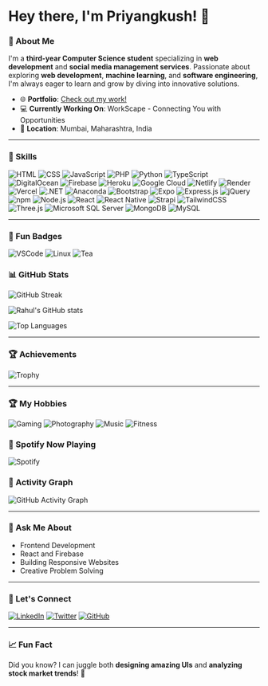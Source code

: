 # Hey there, I'm Priyangkush! 👋

### 🌟 About Me
I'm a **third-year Computer Science student** specializing in **web development** and **social media management services**. Passionate about exploring **web development**, **machine learning**, and **software engineering**, I'm always eager to learn and grow by diving into innovative solutions.

- 🌐 **Portfolio**: [Check out my work!](https://rahuld05.github.io/portfolio)
- 💻 **Currently Working On**: WorkScape - Connecting You with Opportunities
- 📍 **Location**: Mumbai, Maharashtra, India

---

### 🚀 Skills
![HTML](https://img.shields.io/badge/HTML5-E34F26?style=for-the-badge&logo=html5&logoColor=white)
![CSS](https://img.shields.io/badge/CSS3-1572B6?style=for-the-badge&logo=css3&logoColor=white)
![JavaScript](https://img.shields.io/badge/JavaScript-F7DF1E?style=for-the-badge&logo=javascript&logoColor=black)
![PHP](https://img.shields.io/badge/PHP-777BB4?style=for-the-badge&logo=php&logoColor=white)
![Python](https://img.shields.io/badge/Python-3776AB?style=for-the-badge&logo=python&logoColor=white)
![TypeScript](https://img.shields.io/badge/TypeScript-007ACC?style=for-the-badge&logo=typescript&logoColor=white)
![DigitalOcean](https://img.shields.io/badge/DigitalOcean-0080FF?style=for-the-badge&logo=digitalocean&logoColor=white)
![Firebase](https://img.shields.io/badge/Firebase-FFCA28?style=for-the-badge&logo=firebase&logoColor=black)
![Heroku](https://img.shields.io/badge/Heroku-430098?style=for-the-badge&logo=heroku&logoColor=white)
![Google Cloud](https://img.shields.io/badge/Google_Cloud-4285F4?style=for-the-badge&logo=googlecloud&logoColor=white)
![Netlify](https://img.shields.io/badge/Netlify-00C7B7?style=for-the-badge&logo=netlify&logoColor=white)
![Render](https://img.shields.io/badge/Render-46E3B7?style=for-the-badge&logo=render&logoColor=white)
![Vercel](https://img.shields.io/badge/Vercel-000000?style=for-the-badge&logo=vercel&logoColor=white)
![.NET](https://img.shields.io/badge/.NET-512BD4?style=for-the-badge&logo=dotnet&logoColor=white)
![Anaconda](https://img.shields.io/badge/Anaconda-44A833?style=for-the-badge&logo=anaconda&logoColor=white)
![Bootstrap](https://img.shields.io/badge/Bootstrap-7952B3?style=for-the-badge&logo=bootstrap&logoColor=white)
![Expo](https://img.shields.io/badge/Expo-000020?style=for-the-badge&logo=expo&logoColor=white)
![Express.js](https://img.shields.io/badge/Express.js-404D59?style=for-the-badge&logo=express&logoColor=white)
![jQuery](https://img.shields.io/badge/jQuery-0769AD?style=for-the-badge&logo=jquery&logoColor=white)
![npm](https://img.shields.io/badge/npm-CB3837?style=for-the-badge&logo=npm&logoColor=white)
![Node.js](https://img.shields.io/badge/Node.js-339933?style=for-the-badge&logo=nodedotjs&logoColor=white)
![React](https://img.shields.io/badge/React-20232A?style=for-the-badge&logo=react&logoColor=61DAFB)
![React Native](https://img.shields.io/badge/React_Native-20232A?style=for-the-badge&logo=react&logoColor=61DAFB)
![Strapi](https://img.shields.io/badge/Strapi-2E7EEA?style=for-the-badge&logo=strapi&logoColor=white)
![TailwindCSS](https://img.shields.io/badge/TailwindCSS-06B6D4?style=for-the-badge&logo=tailwindcss&logoColor=white)
![Three.js](https://img.shields.io/badge/Three.js-000000?style=for-the-badge&logo=three.js&logoColor=white)
![Microsoft SQL Server](https://img.shields.io/badge/Microsoft_SQL_Server-CC2927?style=for-the-badge&logo=microsoftsqlserver&logoColor=white)
![MongoDB](https://img.shields.io/badge/MongoDB-47A248?style=for-the-badge&logo=mongodb&logoColor=white)
![MySQL](https://img.shields.io/badge/MySQL-4479A1?style=for-the-badge&logo=mysql&logoColor=white)

---

### 🌟 Fun Badges
![VSCode](https://img.shields.io/badge/Editor-VSCode-blue?style=for-the-badge&logo=visualstudiocode&logoColor=white)
![Linux](https://img.shields.io/badge/OS-Linux-FCC624?style=for-the-badge&logo=linux&logoColor=black)
![Tea](https://img.shields.io/badge/Fueled_By-Tea-FFDD00?style=for-the-badge&logo=buymeacoffee&logoColor=black)



### 📊 GitHub Stats
![GitHub Streak](https://github-readme-streak-stats.herokuapp.com/?user=RahulD05&theme=dark)

![Rahul's GitHub stats](https://github-readme-stats.vercel.app/api?username=RahulD05&show_icons=true&theme=radical)

![Top Languages](https://github-readme-stats.vercel.app/api/top-langs/?username=RahulD05&layout=compact&theme=radical)



---

### 🏆 Achievements
![Trophy](https://github-profile-trophy.vercel.app/?username=RahulD05&theme=onedark&row=1&column=6)

---

### 🏆 My Hobbies
![Gaming](https://img.shields.io/badge/Gaming-🎮-purple?style=for-the-badge)
![Photography](https://img.shields.io/badge/Photography-📷-blue?style=for-the-badge)
![Music](https://img.shields.io/badge/Music-🎧-green?style=for-the-badge)
![Fitness](https://img.shields.io/badge/Fitness-🏋️‍♂️-red?style=for-the-badge)






### 🎵 Spotify Now Playing
![Spotify](https://novatorem.vercel.app/api/spotify)



### 🌟 Activity Graph
![GitHub Activity Graph](https://github-readme-activity-graph.vercel.app/graph?username=RahulD05&theme=react-dark)

---



### 🎯 Ask Me About
- Frontend Development
- React and Firebase
- Building Responsive Websites
- Creative Problem Solving

---

### 💬 Let's Connect
[![LinkedIn](https://img.shields.io/badge/LinkedIn-%230077B5.svg?style=for-the-badge&logo=linkedin&logoColor=white)](https://linkedin.com/in/rahuld05)
[![Twitter](https://img.shields.io/badge/Twitter-%231DA1F2.svg?style=for-the-badge&logo=twitter&logoColor=white)](https://twitter.com/rahuld05)
[![GitHub](https://img.shields.io/badge/GitHub-%2312100E.svg?style=for-the-badge&logo=github&logoColor=white)](https://github.com/RahulD05)

---

### 📈 Fun Fact
Did you know? I can juggle both **designing amazing UIs** and **analyzing stock market trends**! 🚀
